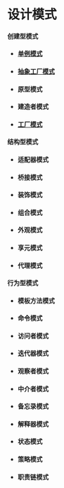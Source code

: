 # 设计模式

#### 创建型模式

* #### [单例模式](singleton/singleton.md)

* #### [抽象工厂模式](abstraction/abstraction.md)

* #### 原型模式

* #### 建造者模式

* #### [工厂模式](factory/factory.md)

#### 结构型模式

* #### 适配器模式

* #### 桥接模式

* #### 装饰模式

* #### 组合模式

* #### 外观模式

* #### 享元模式

* #### 代理模式

#### 行为型模式

* #### 模板方法模式

* #### 命令模式

* #### 访问者模式

* #### 迭代器模式

* #### 观察者模式

* #### 中介者模式

* #### 备忘录模式

* #### 解释器模式

* #### 状态模式

* #### 策略模式

* #### 职责链模式
